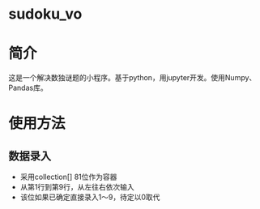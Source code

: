 # sudoku_vo

# 简介
  这是一个解决数独谜题的小程序。基于python，用jupyter开发。使用Numpy、Pandas库。
  
# 使用方法
## 数据录入
- 采用collection[] 81位作为容器
- 从第1行到第9行，从左往右依次输入
- 该位如果已确定直接录入1～9，待定以0取代

